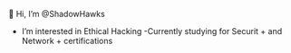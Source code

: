  👋 Hi, I’m @ShadowHawks
- I’m interested in Ethical Hacking
-Currently studying for Securit + and Network + certifications



<!---
ShadowHawks/ShadowHawks is a ✨ special ✨ repository because its `README.md` (this file) appears on your GitHub profile.
You can click the Preview link to take a look at your changes.
--->
